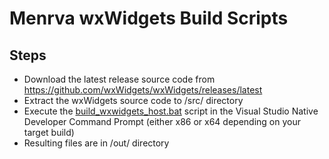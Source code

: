 # Menrva wxWidgets Build Scripts

## Steps
  - Download the latest release source code from https://github.com/wxWidgets/wxWidgets/releases/latest
  - Extract the wxWidgets source code to /src/ directory
  - Execute the [build_wxwidgets_host.bat](build_wxwidgets_host.bat) script in the Visual Studio Native Developer Command Prompt (either x86 or x64 depending on your target build)
  - Resulting files are in /out/ directory
